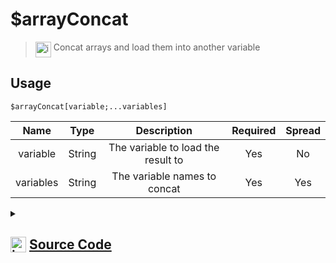 # $arrayConcat
> <img align="top" src="https://upload.wikimedia.org/wikipedia/commons/thumb/e/e4/Infobox_info_icon.svg/160px-Infobox_info_icon.svg.png?20150409153300" alt="image" width="25" height="auto"> Concat arrays and load them into another variable
## Usage
```
$arrayConcat[variable;...variables]
```
| Name | Type | Description | Required | Spread
| :---: | :---: | :---: | :---: | :---: |
variable | String | The variable to load the result to | Yes | No
variables | String | The variable names to concat | Yes | Yes
<details>
<summary>
    
## <img align="top" src="https://cdn4.iconfinder.com/data/icons/iconsimple-logotypes/512/github-512.png" alt="image" width="25" height="auto">  [Source Code](https://github.com/tryforge/ForgeScript-V2/blob/main/src/native/arrayConcat.ts)
    
</summary>
    
```ts
import { ArgType, NativeFunction, Return } from "../structures"

export default new NativeFunction({
    name: "$arrayConcat",
    version: "1.0.0",
    description: "Concat arrays and load them into another variable",
    unwrap: true,
    args: [
        {
            name: "variable",
            description: "The variable to load the result to",
            rest: false,
            required: true,
            type: ArgType.String
        },
        {
            name: "variables",
            description: "The variable names to concat",
            rest: true,
            type: ArgType.String,
            required: true
        }
    ],
    brackets: true,
    execute(ctx, [ name, variables ]) {
        const arr = new Array<unknown>()

        for (let i = 0, len = variables.length;i < len;i++) {
            const v = variables[i]
            const load = ctx.getEnvironmentKey([ v ])
            if (Array.isArray(load)) arr.push(...load)
        }

        ctx.setEnvironmentKey(name, arr)
        return Return.success()  
    },
})
```
    
</details>